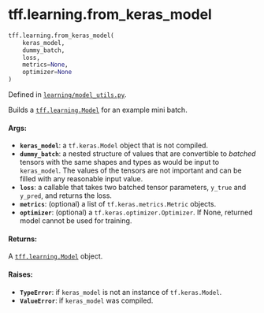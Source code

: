 <div itemscope itemtype="http://developers.google.com/ReferenceObject">
<meta itemprop="name" content="tff.learning.from_keras_model" />
<meta itemprop="path" content="Stable" />
</div>

# tff.learning.from_keras_model

```python
tff.learning.from_keras_model(
    keras_model,
    dummy_batch,
    loss,
    metrics=None,
    optimizer=None
)
```

Defined in
[`learning/model_utils.py`](http://github.com/tensorflow/federated/tree/master/tensorflow_federated/python/learning/model_utils.py).

Builds a
<a href="../../tff/learning/Model.md"><code>tff.learning.Model</code></a> for an
example mini batch.

#### Args:

*   <b>`keras_model`</b>: a `tf.keras.Model` object that is not compiled.
*   <b>`dummy_batch`</b>: a nested structure of values that are convertible to
    *batched* tensors with the same shapes and types as would be input to
    `keras_model`. The values of the tensors are not important and can be filled
    with any reasonable input value.
*   <b>`loss`</b>: a callable that takes two batched tensor parameters, `y_true`
    and `y_pred`, and returns the loss.
*   <b>`metrics`</b>: (optional) a list of `tf.keras.metrics.Metric` objects.
*   <b>`optimizer`</b>: (optional) a `tf.keras.optimizer.Optimizer`. If None,
    returned model cannot be used for training.

#### Returns:

A <a href="../../tff/learning/Model.md"><code>tff.learning.Model</code></a>
object.

#### Raises:

*   <b>`TypeError`</b>: if `keras_model` is not an instance of `tf.keras.Model`.
*   <b>`ValueError`</b>: if `keras_model` was compiled.

